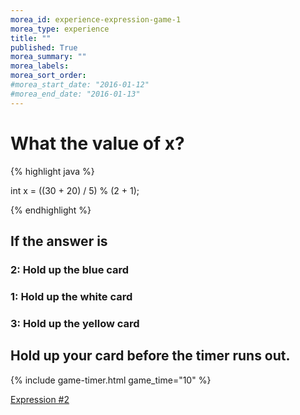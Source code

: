 ```yaml
---
morea_id: experience-expression-game-1
morea_type: experience
title: ""
published: True
morea_summary: ""
morea_labels:
morea_sort_order:
#morea_start_date: "2016-01-12"
#morea_end_date: "2016-01-13"
---
```


# What the value of x? 

{% highlight java %}

int x = ((30 + 20) / 5) % (2 + 1);

{% endhighlight %}

## If the answer is 

###  2: Hold up the blue card

###  1: Hold up the white card

###  3: Hold up the yellow card

## Hold up your card before the timer runs out.

{% include game-timer.html game_time="10" %}

[Expression #2](expression-game-2.html)